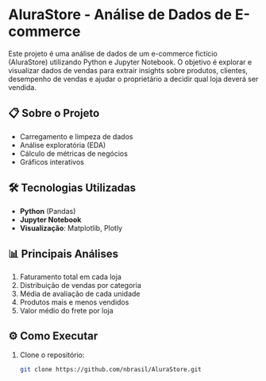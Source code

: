 # AluraStore - Análise de Dados de E-commerce

Este projeto é uma análise de dados de um e-commerce fictício (AluraStore) utilizando Python e Jupyter Notebook. O objetivo é explorar e visualizar dados de vendas para extrair insights sobre produtos, clientes, desempenho de vendas e ajudar o proprietário a decidir qual loja deverá ser vendida.

## 📋 Sobre o Projeto
- Carregamento e limpeza de dados
- Análise exploratória (EDA)
- Cálculo de métricas de negócios
- Gráficos interativos

## 🛠️ Tecnologias Utilizadas
- **Python** (Pandas)
- **Jupyter Notebook**
- **Visualização**: Matplotlib, Plotly

## 📊 Principais Análises
1. Faturamento total em cada loja
1. Distribuição de vendas por categoria
2. Média de avaliação de cada unidade
3. Produtos mais e menos vendidos
4. Valor médio do frete por loja

## ⚙️ Como Executar
1. Clone o repositório:
   ```bash
   git clone https://github.com/nbrasil/AluraStore.git
